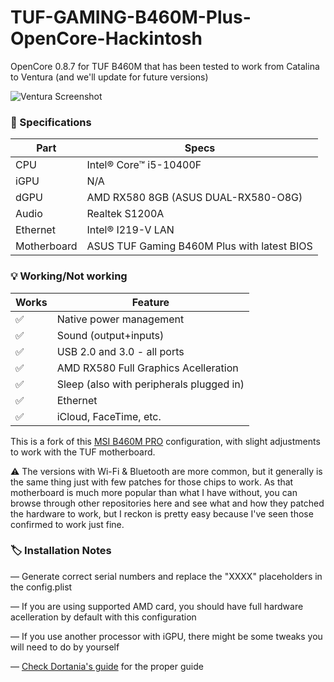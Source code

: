 # TUF-GAMING-B460M-Plus-OpenCore-Hackintosh
OpenCore 0.8.7 for TUF B460M that has been tested to work from Catalina to Ventura (and we'll update for future versions)

![Ventura Screenshot](https://raw.githubusercontent.com/nemorosus/TUF-GAMING-B460M-Plus-OpenCore-Hackintosh/main/Screenshot.png)

###  :mag_right: Specifications 

| Part        | Specs                                             |
| ----------- | ------------------------------------------------- |
| CPU         | Intel® Core™ i5-10400F                            |
| iGPU        | N/A                                               |
| dGPU        | AMD RX580 8GB (ASUS DUAL-RX580-O8G)               |
| Audio       | Realtek S1200A                                    |
| Ethernet    | Intel® I219-V LAN                                 |
| Motherboard | ASUS TUF Gaming B460M Plus with latest BIOS |

### :bulb: ​Working/Not working

| Works              | Feature                                               |
| ------------------ | ----------------------------------------------------- |
| :white_check_mark: | Native power management  |
| :white_check_mark: | Sound (output+inputs)                                 |
| :white_check_mark: | USB 2.0 and 3.0 - all ports                              |
| :white_check_mark: | AMD RX580 Full Graphics Acelleration                    |
| :white_check_mark: | Sleep (also with peripherals plugged in)              |
| :white_check_mark: | Ethernet                                              |
| :white_check_mark: | iCloud, FaceTime, etc.                                          |

This is a fork of this [MSI B460M PRO](https://addrom.com/efi-msi-b460m-pro-intel-i5-10400-amd-rx470-and-macos-ventura/) configuration, with slight adjustments to work with the TUF motherboard.

⚠️ The versions with Wi-Fi & Bluetooth are more common, but it generally is the same thing just with few patches for those chips to work. As that motherboard is much more popular than what I have without, you can browse through other repositories here and see what and how they patched the hardware to work, but I reckon is pretty easy because I've seen those confirmed to work just fine.

###  :label: ​Installation Notes
— Generate correct serial numbers and replace the "XXXX" placeholders in the config.plist

— If you are using supported AMD card, you should have full hardware acelleration by default with this configuration

— If you use another processor with iGPU, there might be some tweaks you will need to do by yourself

— [Check Dortania's guide](https://dortania.github.io/OpenCore-Install-Guide/) for the proper guide
